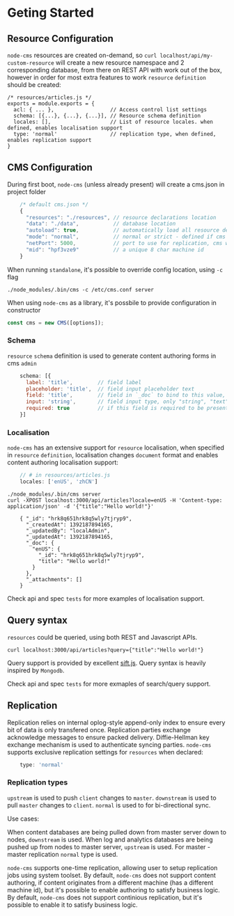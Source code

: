 # Geting Started

## Resource Configuration

`node-cms` resources are created on-demand, so `curl localhost/api/my-custom-resource` will create a new resource namespace and 2 corresponding database, from there on REST API with work out of the box, however in order for most extra features to work `resource` `definition` should be created:

    /* resources/articles.js */
    exports = module.exports = {
      acl: { ... },                  // Access control list settings
      schema: [{...}, {...}, {...}], // Resource schema definition
      locales: [],                   // List of resource locales. when defined, enables localisation support
      type: 'normal'                 // replication type, when defined, enables replication support
    }


## CMS Configuration

During first boot, `node-cms` (unless already present) will create a cms.json in project folder
``` Javascript
    /* default cms.json */
    {
      "resources": "./resources", // resource declarations location
      "data": "./data",           // database location
      "autoload": true,           // automatically load all resource declarations, otherwise need to call library
      "mode": "normal",           // normal or strict - defined if cms is allowed to create non-existing resources
      "netPort": 5000,            // port to use for replication, cms will use port and port + 1 for both json and binary data replication
      "mid": "hpf3vze9"           // a unique 8 char machine id
    }
```
When running `standalone`, it's possible to override config location, using `-c` flag
```
./node_modules/.bin/cms -c /etc/cms.conf server
```
When using `node-cms` as a library, it's possbile to provide configuration in constructor
``` Javascript
const cms = new CMS([options]);
```

### Schema

`resource` `schema` definition is used to generate content authoring forms in cms `admin`
``` Javascript
    schema: [{
      label: 'title',        // field label
      placeholder: 'title',  // field input placeholder text
      field: 'title',        // field in `_doc` to bind to this value, does not support nested "author.name.first" notation
      input: 'string',       // field input type, only "string", "text" and "file" are supported
      required: true         // if this field is required to be present or not empty when document is created/updated, not supported
    }]
```
### Localisation

`node-cms` has an extensive support for `resource` localisation, when specified in `resource` `definition`, localisation changes `document` format and enables content authoring localisation support:
``` Javascript
    // # in resources/articles.js
    locales: ['enUS', 'zhCN']
```
```
./node_modules/.bin/cms server
curl -XPOST localhost:3000/api/articles?locale=enUS -H 'Content-type: application/json' -d '{"title":"Hello world!"}'

    { "_id": "hrk8q651hrk8q5wly7tjryp9",
      "_createdAt": 1392187894165,
      "_updatedBy": "localAdmin",
      "_updatedAt": 1392187894165,
      "_doc": {
        "enUS": {
          "_id": "hrk8q651hrk8q5wly7tjryp9",
          "title": "Hello world!"
        }
      },
      "_attachments": []
    }
```
Check api and spec `tests` for more examples of localisation support.

## Query syntax

`resources` could be queried, using both REST and Javascript APIs.
```
curl localhost:3000/api/articles?query={"title":"Hello world!"}
```
Query support is provided by excellent [sift.js](https://github.com/crcn/sift.js).
Query syntax is heavily inspired by `Mongodb`.

Check api and spec `tests` for more exmaples of search/query support.

## Replication

Replication relies on internal oplog-style append-only index to ensure every bit of data is only transfered once. Replication parties exchange acknowledge messages to ensure packed delivery. Diffie-Hellman key exchange mechanism is used to authenticate syncing parties. `node-cms` supports exclusive replication settings for `resources` when declared:
``` Javascript
    type: 'normal'
```
### Replication types

`upstream` is used to push `client` changes to `master`.
`downstream` is used to pull `master` changes to `client`.
`normal` is used to for bi-directional sync.

Use cases:

When content databases are being pulled down from master server down to nodes, `downstream` is used.
When log and analytics databases are being pushed up from nodes to master server, `upstream` is used.
For master - master replication `normal` type is used.

`node-cms` supports one-time replication, allowing user to setup replication jobs using system toolset.
By default, `node-cms` does not support content authoring, if content originates from a different machine (has a different machine id), but it's possible to enable authoring to satisfy business logic.
By default, `node-cms` does not support continious replication, but it's possible to enable it to satisfy business logic.
